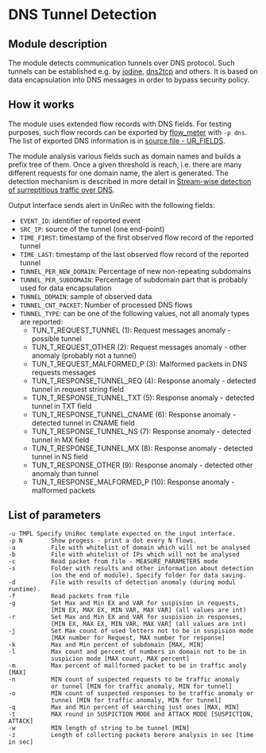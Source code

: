 DNS Tunnel Detection
====================

Module description
------------------

The module detects communication tunnels over DNS protocol. Such tunnels can be
established e.g. by [iodine](http://code.kryo.se/iodine/),
[dns2tcp](https://www.aldeid.com/wiki/Dns2tcp) and others. It is based on
data encapsulation into DNS messages in order to bypass security policy.

How it works
------------

The module uses extended flow records with DNS fields. For testing purposes, such flow records
can be exported by [flow_meter](https://github.com/CESNET/Nemea-Modules/tree/master/flow_meter)
with `-p dns`. The list of exported DNS information is in [source file - UR_FIELDS](https://github.com/CESNET/Nemea-Modules/blob/master/flow_meter/dnsplugin.cpp).

The module analysis various fields such as domain names and builds a prefix tree of them. Once a given threshold is reach, i.e. there are many different requests for one domain name, the alert is generated.
The detection mechanism is described in more detail in [Stream-wise detection of surreptitious traffic over DNS](http://ieeexplore.ieee.org/xpl/articleDetails.jsp?reload=true&arnumber=7033254).


Output Interface sends alert in UniRec with the following fields:
* `EVENT_ID`: identifier of reported event
* `SRC_IP`: source of the tunnel (one end-point)
* `TIME_FIRST`: timestamp of the first observed flow record of the reported tunnel
* `TIME_LAST`:  timestamp of the last observed flow record of the reported tunnel
* `TUNNEL_PER_NEW_DOMAIN`: Percentage of new non-repeating subdomains
* `TUNNEL_PER_SUBDOMAIN`: Percentage of subdomain part that is probably used for data encapsulation
* `TUNNEL_DOMAIN`: sample of observed data
* `TUNNEL_CNT_PACKET`: Number of processed DNS flows
* `TUNNEL_TYPE`: can be one of the following values, not all anomaly types are reported:
   - TUN_T_REQUEST_TUNNEL (1): Request messages anomaly - possible tunnel
   - TUN_T_REQUEST_OTHER (2): Request messages anomaly - other anomaly (probably not a tunnel)
   - TUN_T_REQUEST_MALFORMED_P (3): Malformed packets in DNS requests messages
   - TUN_T_RESPONSE_TUNNEL_REQ (4): Response anomaly - detected tunnel in request string field
   - TUN_T_RESPONSE_TUNNEL_TXT (5): Response anomaly - detected tunnel in TXT field
   - TUN_T_RESPONSE_TUNNEL_CNAME (6): Response anomaly - detected tunnel in CNAME field
   - TUN_T_RESPONSE_TUNNEL_NS (7): Response anomaly - detected tunnel in MX field
   - TUN_T_RESPONSE_TUNNEL_MX (8): Response anomaly - detected tunnel in NS field
   - TUN_T_RESPONSE_OTHER (9): Response anomaly - detected other anomaly than tunnel
   - TUN_T_RESPONSE_MALFORMED_P (10): Response anomaly - malformed packets

List of parameters
------------------

    -u TMPL	Specify UniRec template expected on the input interface.
    -p N        Show progess - print a dot every N flows.
    -a          File with whitelist of domain which will not be analysed
    -b          File with whitelist of IPs which will not be analysed
    -c          Read packet from file - MEASURE_PARAMETERS mode
    -s          Folder with results and other information about detection
                (on the end of module). Specify folder for data saving.
    -d          File with results of detection anomaly (during modul runtime).
    -f          Read packets from file
    -g          Set Max and Min EX and VAR for suspision in requests,
                [MIN EX, MAX EX, MIN VAR, MAX VAR] (all values are int)
    -r          Set Max and Min EX and VAR for suspision in responses,
                [MIN EX, MAX EX, MIN VAR, MAX VAR] (all values are int)
    -j          Set Max count of used letters not to be in suspision mode
                [MAX number for Request, MAX number for response]
    -k          Max and Min percent of subdomain [MAX, MIN]
    -l          Max count and percent of numbers in domain not to be in
                suspicion mode [MAX count, MAX percent]
    -m          Max percent of mallformed packet to be in traffic anoly [MAX]
    -n          MIN count of suspected requests to be traffic anomaly
                or tunnel [MIN for traffic anomaly, MIN for tunnel]
    -o          MIN count of suspected responses to be traffic anomaly or
                tunnel [MIN for traffic anomaly, MIN for tunnel]
    -q          Max and Min percent of searching just ones [MAX, MIN]
    -t          MAX round in SUSPICTION MODE and ATTACK MODE [SUSPICTION, ATTACK]
    -w          MIN length of string to be tunnel [MIN]
    -z          Length of collecting packets berore analysis in sec [time in sec]

